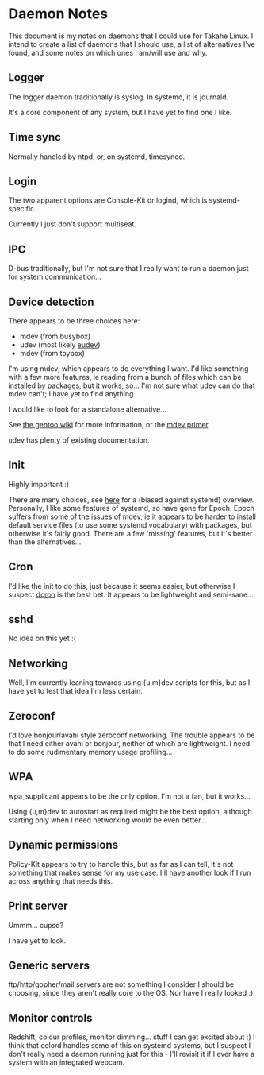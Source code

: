 # Daemon Notes #

This document is my notes on daemons that I could use for Takahe Linux.
I intend to create a list of daemons that I should use, a list of alternatives
I've found, and some notes on which ones I am/will use and why.

## Logger ##

The logger daemon traditionally is syslog.
In systemd, it is journald.

It's a core component of any system, but I have yet to find one I like.

## Time sync ##

Normally handled by ntpd, or, on systemd, timesyncd.

## Login ##

The two apparent options are Console-Kit or logind, which is systemd-specific.

Currently I just don't support multiseat.

## IPC ##

D-bus traditionally, but I'm not sure that I really want to run a daemon just
for system communication...

## Device detection ##

There appears to be three choices here:

- mdev (from busybox)
- udev (most likely [eudev](https://github.com/gentoo/eudev))
- mdev (from toybox)

I'm using mdev, which appears to do everything I want. I'd like something with
a few more features, ie reading from a bunch of files which can be installed by
packages, but it works, so...
I'm not sure what udev can do that mdev can't; I have yet to find anything.

I would like to look for a standalone alternative...

See [the gentoo wiki](https://wiki.gentoo.org/wiki/Mdev) for more information,
or the [mdev primer](https://git.busybox.net/busybox/plain/docs/mdev.txt).

udev has plenty of existing documentation.

## Init ##

Highly important :)

There are many choices, see [here](https://www.troubleshooters.com/linux/init/features_and_benefits.htm) for a (biased against systemd) overview.
Personally, I like some features of systemd, so have gone for Epoch.
Epoch suffers from some of the issues of mdev, ie it appears to be harder to
install default service files (to use some systemd vocabulary) with packages,
but otherwise it's fairly good.
There are a few 'missing' features, but it's better than the alternatives...

## Cron ##

I'd like the init to do this, just because it seems easier, but otherwise I
suspect [dcron](https://www.jimpryor.net/linux/dcron.html) is the best bet.
It appears to be lightweight and semi-sane...

## sshd ##

No idea on this yet :(

## Networking ##

Well, I'm currently leaning towards using {u,m}dev scripts for this, but as
I have yet to test that idea I'm less certain.

## Zeroconf ##

I'd love bonjour/avahi style zeroconf networking.
The trouble appears to be that I need either avahi or bonjour, neither of
which are lightweight. I need to do some rudimentary memory usage profiling...

## WPA ##

wpa\_supplicant appears to be the only option. I'm not a fan, but it works...

Using {u,m}dev to autostart as required might be the best option, although
starting only when I need networking would be even better...

## Dynamic permissions ##

Policy-Kit appears to try to handle this, but as far as I can tell, it's not
something that makes sense for my use case.
I'll have another look if I run across anything that needs this.

## Print server ##

Ummm... cupsd?

I have yet to look.

## Generic servers ##

ftp/http/gopher/mail servers are not something I consider I should be choosing,
since they aren't really core to the OS.
Nor have I really looked :)

## Monitor controls ##

Redshift, colour profiles, monitor dimming... stuff I can get excited about :)
I think that colord handles some of this on systemd systems, but I suspect I
don't really need a daemon running just for this - I'll revisit it if I ever
have a system with an integrated webcam.


